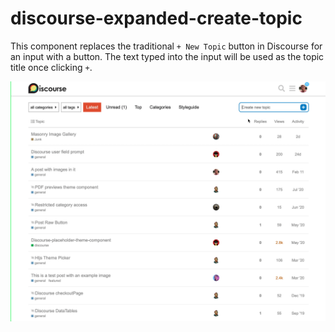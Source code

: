 # discourse-expanded-create-topic

This component replaces the traditional `+ New Topic` button in Discourse for an input with a button. The text typed into the input will be used as the topic title once clicking `+`.

![](./readme-assets/example-gif.gif)
